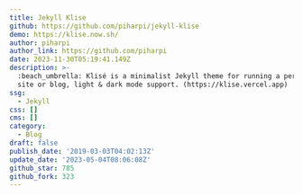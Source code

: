 ```yaml
---
title: Jekyll Klise
github: https://github.com/piharpi/jekyll-klise
demo: https://klise.now.sh/
author: piharpi
author_link: https://github.com/piharpi
date: 2023-11-30T05:19:41.149Z
description: >-
  :beach_umbrella: Klisé is a minimalist Jekyll theme for running a personal
  site or blog, light & dark mode support. (https://klise.vercel.app)
ssg:
  - Jekyll
css: []
cms: []
category:
  - Blog
draft: false
publish_date: '2019-03-03T04:02:13Z'
update_date: '2023-05-04T08:06:08Z'
github_star: 785
github_fork: 323
---
```

